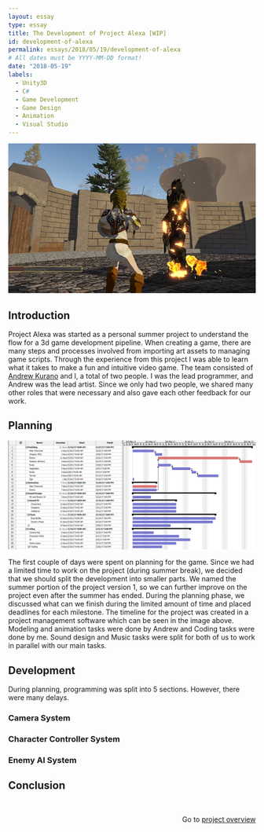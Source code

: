 ```yaml
---
layout: essay
type: essay
title: The Development of Project Alexa [WIP]
id: development-of-alexa
permalink: essays/2018/05/19/development-of-alexa
# All dates must be YYYY-MM-DD format!
date: "2018-05-19"
labels:
  - Unity3D
  - C#
  - Game Development
  - Game Design
  - Animation
  - Visual Studio
---
```


<div class="paragraph">
  <img class="ui huge centered rounded image" src="/images/alexa/gameplay.webp">
</div>

<h2>Introduction</h2>

<p>
  Project Alexa was started as a personal summer project to understand the flow for a 3d game development pipeline. When creating a game, there are many steps and processes involved from importing art assets to managing game scripts. Through the experience from this project I was able to learn what it takes to make a fun and intuitive video game. The team consisted of  <a href="https://andku23.github.io" target="_blank">Andrew Kurano</a> and I, a total of two people. I was the lead programmer, and Andrew was the lead artist. Since we only had two people, we shared many other roles that were necessary and also gave each other feedback for our work.
</p>

<div class="ui section divider"></div>

<h2>Planning</h2>

<div class="paragraph">
  <img class="ui huge centered rounded image" src="/images/alexa/plan.webp">
</div>

<p>
  The first couple of days were spent on planning for the game. Since we had a limited time to work on the project (during summer break), we decided that we should split the development into smaller parts. We named the summer portion of the project version 1, so we can further improve on the project even after the summer has ended. During the planning phase, we discussed what can we finish during the limited amount of time and placed deadlines for each milestone. The timeline for the project was created in a project management software which can be seen in the image above. Modeling and animation tasks were done by Andrew and Coding tasks were done by me. Sound design and Music tasks were split for both of us to work in parallel with our main tasks.
</p>

<p>

</p>

<div class="ui section divider"></div>

<h2>Development</h2>

<p>
  During planning, programming was split into 5 sections. However, there were many delays.
</p>

<h3>Camera System</h3>

<p>

</p>

<h3>Character Controller System</h3>

<p>

</p>

<h3>Enemy AI System</h3>

<p>

</p>

<div class="ui section divider"></div>

<h2>Conclusion</h2>

<p>
  
</p>

<p style="width: 100%; text-align: right; margin-top: 3rem;">
  Go to <a href="/projects/alexa">project overview <i class="left arrow icon"></i></a>
</p>

